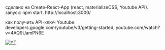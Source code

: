 сделано на Create-React-App (react, materializeCSS, Youtube API).
запуск: npm start.
http://localhost:3000/


как получить API-ключ Youtube:
developers.google.com/youtube/v3/getting-started, youtube.com/watch?v=4AQ9UamPN6E

  
  
<a href="https://ibb.co/cqEBdR"><img src="https://preview.ibb.co/hEKcJR/YT.png" alt="YT" border="0"></a>
